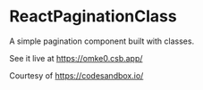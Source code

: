 # ReactPaginationClass
A simple pagination component built with classes.

See it live at https://omke0.csb.app/

Courtesy of https://codesandbox.io/
